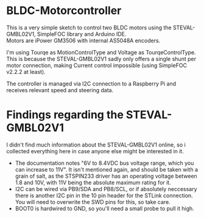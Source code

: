 # BLDC-Motorcontroller
This is a very simple sketch to control two BLDC motors using the STEVAL-GMBL02V1, SimpleFOC library and Arduino IDE.   
Motors are iPower GM3506 with internal AS5048A encoders.   

I'm using Tourqe as MotionControlType and Voltage as TourqeControlType. This is because the STEVAL-GMBL02V1 sadly only offers a single shunt per motor connection, making Current control impossible (using SimpleFOC v2.2.2 at least).    

The controller is managed via I2C connection to a Raspberry Pi and receives relevant speed and steering data.

# Findings regarding the STEVAL-GMBL02V1   
I didn't find much information about the STEVAL-GMBL02V1 online, so i collected everything here in case anyone else might be interested in it.   
- The documentation notes "6V to 8.4VDC bus voltage range, which you can increase to 11V". It isn't mentioned again, and should be taken with a grain of salt, as the STSPIN233 driver has an operating voltage between 1.8 and 10V, with 11V being the absolute maximum rating for it.
- I2C can be wired via PB9/SDA and PB8/SCL, or if absolutely neccessary there is another I2C pin in the 10 pin header for the STLink connection. You will need to overwrite the SWD pins for this, so take care.
- BOOT0 is hardwired to GND, so you'll need a small probe to pull it high.
